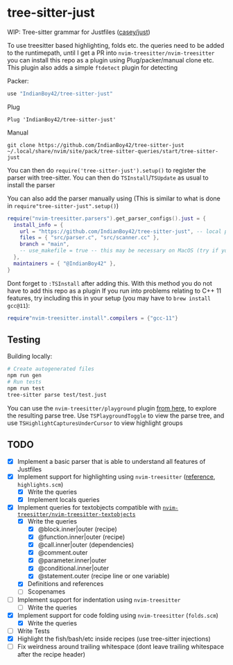 # tree-sitter-just

WIP: Tree-sitter grammar for Justfiles ([casey/just](https://github.com/casey/just))

To use treesitter based highlighting, folds etc. the queries need to be added to the runtimepath, until I get a PR into `nvim-treesitter/nvim-treesitter` you can install this repo as a plugin using Plug/packer/manual clone etc. This plugin also adds a simple `ftdetect` plugin for detecting

Packer:

```lua
use "IndianBoy42/tree-sitter-just"
```

Plug

```vimscript
Plug 'IndianBoy42/tree-sitter-just'
```

Manual

```
git clone https://github.com/IndianBoy42/tree-sitter-just ~/.local/share/nvim/site/pack/tree-sitter-queries/start/tree-sitter-just
```

You can then do `require('tree-sitter-just').setup()` to register the parser with tree-sitter. You can then do `TSInstall`/`TSUpdate` as usual to install the parser

You can also add the parser manually using (This is similar to what is done in `require"tree-sitter-just".setup()`)

```lua
require("nvim-treesitter.parsers").get_parser_configs().just = {
  install_info = {
    url = "https://github.com/IndianBoy42/tree-sitter-just", -- local path or git repo
    files = { "src/parser.c", "src/scanner.cc" },
    branch = "main",
    -- use_makefile = true -- this may be necessary on MacOS (try if you see compiler errors)
  },
  maintainers = { "@IndianBoy42" },
}
```

Dont forget to `:TSInstall` after adding this. With this method you do not have to add this repo as a plugin
If you run into problems relating to C++ 11 features, try including this in your setup (you may have to `brew install gcc@11`):
```lua
require"nvim-treesitter.install".compilers = {"gcc-11"}
```

## Testing

Building locally:

```sh
# Create autogenerated files
npm run gen
# Run tests
npm run test
tree-sitter parse test/test.just
```

You can use the `nvim-treesitter/playground` plugin [from here](https://github.com/nvim-treesitter/playground), to explore the resulting parse tree. Use `TSPlaygroundToggle` to view the parse tree, and use `TSHighlightCapturesUnderCursor` to view highlight groups

## TODO

- [x] Implement a basic parser that is able to understand all features of Justfiles
- [x] Implement support for highlighting using `nvim-treesitter` ([reference](https://tree-sitter.github.io/tree-sitter/syntax-highlighting), `highlights.scm`)
  - [x] Write the queries
  - [x] Implement locals queries
- [x] Implement queries for textobjects compatible with [`nvim-treesitter/nvim-treesitter-textobjects`](https://github.com/nvim-treesitter/nvim-treesitter-textobjects)
  - [x] Write the queries
    - [x] @block.inner|outer (recipe)
    - [x] @function.inner|outer (recipe)
    - [x] @call.inner|outer (dependencies)
    - [x] @comment.outer
    - [x] @parameter.inner|outer
    - [x] @conditional.inner|outer
    - [x] @statement.outer (recipe line or one variable)
  - [x] Definitions and references
  - [ ] Scopenames
- [ ] Implement support for indentation using `nvim-treesitter`
  - [ ] Write the queries
- [x] Implement support for code folding using `nvim-treesitter` (`folds.scm`)
  - [x] Write the queries
- [ ] Write Tests
- [x] Highlight the fish/bash/etc inside recipes (use tree-sitter injections)
- [ ] Fix weirdness around trailing whitespace (dont leave trailing whitespace after the recipe header)
